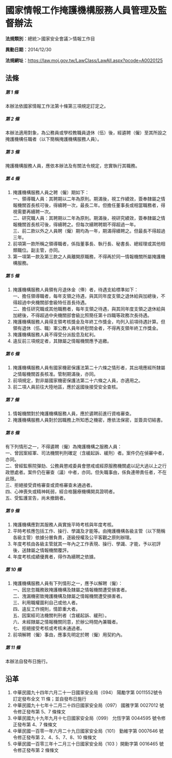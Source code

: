 # 國家情報工作掩護機構服務人員管理及監督辦法



**法規類別**：總統＞國家安全會議＞情報工作目

**異動日期**：2014/12/30  

**法規網址**：https://law.moj.gov.tw/LawClass/LawAll.aspx?pcode=A0020125



## 法條
##### 第 1 條
本辦法依國家情報工作法第十條第三項規定訂定之。

##### 第 2 條
本辦法適用對象，為公務員或學校教職員退休（伍）後，經遴聘（僱）至其所設之掩護機構任職者（以下簡稱掩護機構服務人員）。

##### 第 3 條
掩護機構服務人員，應依本辦法及有關法令規定，忠實執行其職務。

##### 第 4 條
1. 掩護機構服務人員之聘（僱）期如下：  
一、領導職人員：其聘期以二年為原則。期滿後，視工作績效，簽奉隸屬之情報機關首長核可後，得續聘一次，最長二年。但擔任董事長或相當職務者，得視需要再續聘一次。  
二、研究職人員：其聘期以二年為原則。期滿後，視研究績效，簽奉隸屬之情報機關首長核可後，得續聘之。但每次續聘聘期不得超過一年。  
三、前二款以外之人員聘（僱）期均為一年，期滿得續聘之。但最長不得超過三年。
1. 前項第一款所稱之領導職者，係指董事長、執行長、秘書長、總經理或其他相類職位。副主管，亦同。
1. 第一項第一款及第三款之人員離開原職務，不得再於同一情報機關所屬掩護機構服務。

##### 第 5 條
1. 掩護機構服務人員領有月退休金（俸）者，待遇支給標準如下：  
一、擔任領導職者，每年支領之待遇，與其同年度支領之退休給與加總後，不得超過中央機關部會級特任首長待遇。  
二、擔任研究職或其他職務者，每年支領之待遇，與其同年度支領之退休給與加總後，不得超過中央機關部會級比照簡任第十四職等政務次長待遇。
1. 掩護機構服務人員得支領考核獎金及年終工作獎金，均列入前項待遇計算。但領有退休（伍、職）軍公教人員年終慰問金者，不得再支領年終工作獎金。
1. 掩護機構服務人員不得受分派股息及紅利。
1. 違反前三項規定者，其隸屬之情報機關應予追繳。

##### 第 6 條
1. 掩護機構服務人員有國家機密保護法第二十六條之情形者，其出境應經所隸屬之情報機關首長核准。管制期滿後，亦同。
1. 前項規定，對非屬國家機密保護法第二十六條之人員，亦適用之。
1. 前二項人員前往大陸地區，應於返國後接受安全查核。

##### 第 7 條
1. 情報機關對於掩護機構服務人員，應於遴聘前進行資格審查。
1. 掩護機構服務人員對於因職務上所知悉之機密，應依法保密，並簽具切結書。

##### 第 8 條
有下列情形之一，不得遴聘（僱）為掩護機構之服務人員：  
一、曾因案經軍、司法機關判刑確定（含緩起訴、緩刑）者。案件仍在偵審中者，亦同。  
二、曾經監察院彈劾、公務員懲戒委員會懲戒或經原服務機關處以記大過以上之行政懲處者。案件仍在審查（議）中者，亦同。但失職事由，係負連帶責任者，不在此限。  
三、拒絕接受資格審查或資格審查未通過者。  
四、心神喪失或精神耗弱，經合格醫療機構開具證明者。  
五、受監護宣告，尚未撤銷者。

##### 第 9 條
1. 掩護機構應對其服務人員實施平時考核與年度考核。
1. 平時考核應包括工作、操行、學識及才能等。由掩護機構各級主管（以下簡稱各級主管）依據分層負責，逐級授權及公平客觀之原則辦理。
1. 年度考核由各級主管就其一年內之工作表現、操行、學識、才能，予以初評後，送隸屬之情報機關覆評。
1. 年度考核成績優異者，得作為續聘之依據。

##### 第 10 條
1. 掩護機構服務人員有下列情形之一，應予以解聘（僱）：  
一、因怠忽職務致掩護機構及隸屬之情報機關遭受損害者。  
二、洩漏機密致掩護機構及隸屬之情報機關遭受損害者。  
三、利用職權圖利自己或他人者。  
四、違反工作規則，情節重大者。  
五、因案經司法機關判刑者（含緩起訴、緩刑）。  
六、未經隸屬之情報機關同意，於辦公時間內兼職者。  
七、拒絕接受考核或考核未通過者。
1. 前項解聘（僱）事由，應事先明定於聘（僱）用契約內。

##### 第 11 條
本辦法自發布日施行。

## 沿革
1. 中華民國九十四年六月二十一日國家安全局（094） 陽勵字第 0011552號令訂定發布全文 11 條；並自發布日施行
1. 中華民國九十七年十二月二十四日國家安全局（097） 國雅字第 0027012  號令修正發布第 5、7 條條文
1. 中華民國九十九年九月十七日國家安全局（099） 允恆字第 0044595  號令修正發布第 4、7 條條文
1. 中華民國一百零一年六月二十九日國家安全局（101） 勤維字第 0007646  號令修正發布第 2、4、5、7、8、10  條條文
1. 中華民國一百零三年十二月三十日國家安全局（103 ）開勳字第 0016465  號令修正發布第 2  條條文
